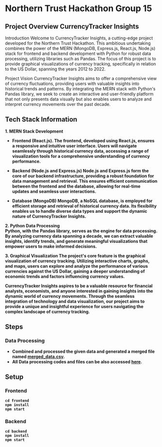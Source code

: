 # Northern Trust Hackathon Group 15

## Project Overview CurrencyTracker Insights
Introduction
Welcome to CurrencyTracker Insights, a cutting-edge project developed for the Northern Trust Hackathon. This ambitious undertaking combines the power of the MERN (MongoDB, Express.js, React.js, Node.js) stack for frontend and backend development with Python for robust data processing, utilizing libraries such as Pandas. The focus of this project is to provide graphical visualizations of currency tracking, specifically in relation to the US Dollar, spanning the years 2012 to 2022.

Project Vision
CurrencyTracker Insights aims to offer a comprehensive view of currency fluctuations, providing users with valuable insights into historical trends and patterns. By integrating the MERN stack with Python's Pandas library, we seek to create an interactive and user-friendly platform that not only presents data visually but also enables users to analyze and interpret currency movements over the past decade.

## Tech Stack Information<br>
<b> 1. MERN Stack Development <b><br>
 -  Frontend (React.js).
  The frontend, developed using React.js, ensures a responsive and intuitive user interface. Users will navigate seamlessly through historical currency data, accessing a range of visualization tools for a comprehensive understanding of currency performance.

 -  Backend (Node.js and Express.js)
Node.js and Express.js form the core of our backend infrastructure, providing a robust foundation for data management and retrieval. This ensures efficient communication between the frontend and the database, allowing for real-time updates and seamless user interactions.

 -  Database (MongoDB)
MongoDB, a NoSQL database, is employed for efficient storage and retrieval of historical currency data. Its flexibility enables us to handle diverse data types and support the dynamic nature of CurrencyTracker Insights.

 <b> 2. Python Data Processing<b><br>
Python, with the Pandas library, serves as the engine for data processing. By analyzing currency data spanning a decade, we can extract valuable insights, identify trends, and generate meaningful visualizations that empower users to make informed decisions.

<b>3. Graphical Visualization<b>
The project's core feature is the graphical visualization of currency tracking. Utilizing interactive charts, graphs, and maps, users can explore and analyze the performance of various currencies against the US Dollar, gaining a deeper understanding of economic trends and factors influencing currency values.

CurrencyTracker Insights aspires to be a valuable resource for financial analysts, economists, and anyone interested in gaining insights into the dynamic world of currency movements. Through the seamless integration of technology and data visualization, our project aims to provide a unique and insightful experience for users navigating the complex landscape of currency tracking.


## Steps

### Data Processing
- Combined and processed the given data and generated a merged file named [merged_data.csv](https://github.com/manish0222/PICT-GROUP15-FX-Currency/blob/manish/merged_data.csv).
- All Data processing codes and files can be also accessed [here](https://github.com/manish0222/PICT-GROUP15-FX-Currency/tree/manish).


## Setup

### Frontend

```
cd frontend
npm install
npm start
```


### Backend

```
cd backend
npm install
npm start
```
